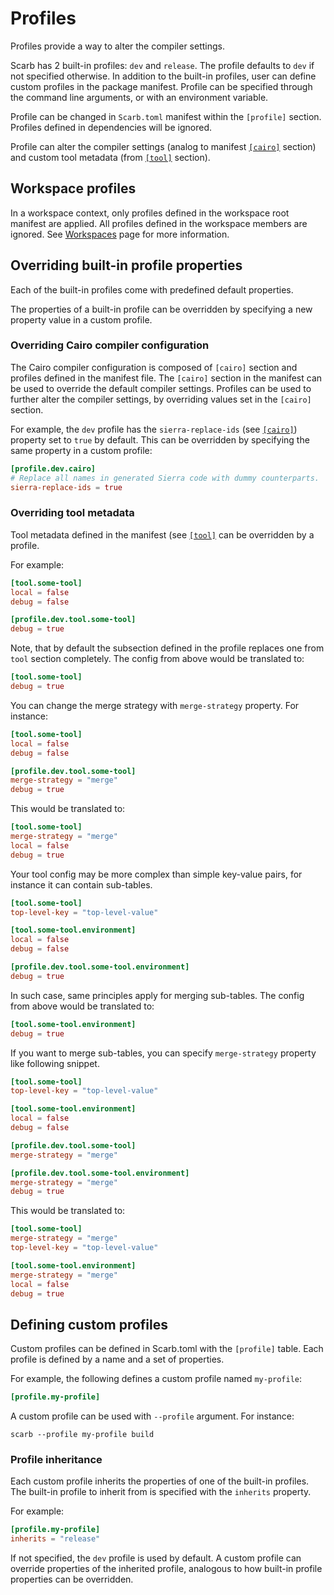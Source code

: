 # Profiles

Profiles provide a way to alter the compiler settings.

Scarb has 2 built-in profiles: `dev` and `release`.
The profile defaults to `dev` if not specified otherwise.
In addition to the built-in profiles, user can define custom profiles in the package manifest.
Profile can be specified through the command line arguments, or with an environment variable.

Profile can be changed in `Scarb.toml` manifest within the `[profile]` section.
Profiles defined in dependencies will be ignored.

Profile can alter the compiler settings (analog to manifest [`[cairo]`](./manifest#cairo) section) and custom tool
metadata (from [`[tool]`](./manifest#tool) section).

## Workspace profiles

In a workspace context, only profiles defined in the workspace root manifest are applied.
All profiles defined in the workspace members are ignored.
See [Workspaces](./workspaces) page for more information.

## Overriding built-in profile properties

Each of the built-in profiles come with predefined default properties.

The properties of a built-in profile can be overridden by specifying a new property value in a custom profile.

### Overriding Cairo compiler configuration

The Cairo compiler configuration is composed of `[cairo]` section and profiles defined in the manifest file.
The `[cairo]` section in the manifest can be used to override the default compiler settings.
Profiles can be used to further alter the compiler settings, by overriding values set in the `[cairo]` section.

For example, the `dev` profile has the `sierra-replace-ids` (see [`[cairo]`](./manifest#cairo)) property set to `true`
by default.
This can be overridden by specifying the same property in a custom profile:

```toml
[profile.dev.cairo]
# Replace all names in generated Sierra code with dummy counterparts.
sierra-replace-ids = true
```

### Overriding tool metadata

Tool metadata defined in the manifest (see [`[tool]`](./manifest#tool) can be overridden by a profile.

For example:

```toml
[tool.some-tool]
local = false
debug = false

[profile.dev.tool.some-tool]
debug = true
```

Note, that by default the subsection defined in the profile replaces one from `tool` section completely.
The config from above would be translated to:

```toml
[tool.some-tool]
debug = true
```

You can change the merge strategy with `merge-strategy` property.
For instance:

```toml
[tool.some-tool]
local = false
debug = false

[profile.dev.tool.some-tool]
merge-strategy = "merge"
debug = true
```

This would be translated to:

```toml
[tool.some-tool]
merge-strategy = "merge"
local = false
debug = true
```

Your tool config may be more complex than simple key-value pairs, for instance it can contain sub-tables.

```toml
[tool.some-tool]
top-level-key = "top-level-value"

[tool.some-tool.environment]
local = false
debug = false

[profile.dev.tool.some-tool.environment]
debug = true
```

In such case, same principles apply for merging sub-tables.
The config from above would be translated to:

```toml
[tool.some-tool.environment]
debug = true
```

If you want to merge sub-tables, you can specify `merge-strategy` property like following snippet.

```toml
[tool.some-tool]
top-level-key = "top-level-value"

[tool.some-tool.environment]
local = false
debug = false

[profile.dev.tool.some-tool]
merge-strategy = "merge"

[profile.dev.tool.some-tool.environment]
merge-strategy = "merge"
debug = true
```

This would be translated to:

```toml
[tool.some-tool]
merge-strategy = "merge"
top-level-key = "top-level-value"

[tool.some-tool.environment]
merge-strategy = "merge"
local = false
debug = true
```

## Defining custom profiles

Custom profiles can be defined in Scarb.toml with the `[profile]` table.
Each profile is defined by a name and a set of properties.

For example, the following defines a custom profile named `my-profile`:

```toml
[profile.my-profile]
```

A custom profile can be used with `--profile` argument. For instance:

```shell
scarb --profile my-profile build
```

### Profile inheritance

Each custom profile inherits the properties of one of the built-in profiles.
The built-in profile to inherit from is specified with the `inherits` property.

For example:

```toml
[profile.my-profile]
inherits = "release"
```

If not specified, the `dev` profile is used by default.
A custom profile can override properties of the inherited profile, analogous to how built-in profile properties can be
overridden.
